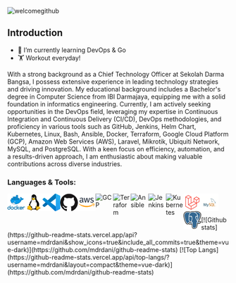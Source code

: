 ![welcomegithub](https://github.com/mdrdani/mdrdani/assets/45899199/2733ee90-ac72-4f5f-a126-c019060933b4)
## Introduction
- 🌱 I’m currently learning  DevOps & Go
- 🏋️ Workout everyday!
<p>With a strong background as a Chief Technology Officer at Sekolah Darma Bangsa, I possess extensive experience in leading technology strategies and driving innovation. My educational background includes a Bachelor's degree in Computer Science from IBI Darmajaya, equipping me with a solid foundation in informatics engineering. Currently, I am actively seeking opportunities in the DevOps field, leveraging my expertise in Continuous Integration and Continuous Delivery (CI/CD), DevOps methodologies, and proficiency in various tools such as GitHub, Jenkins, Helm Chart, Kubernetes, Linux, Bash, Ansible, Docker, Terraform, Google Cloud Platform (GCP), Amazon Web Services (AWS), Laravel, Mikrotik, Ubiquiti Network, MySQL, and PostgreSQL. With a keen focus on efficiency, automation, and a results-driven approach, I am enthusiastic about making valuable contributions across diverse industries.</p>
<h3>Languages & Tools:</h3>
<img align="left" alt="Docker" width="40px" src="https://raw.githubusercontent.com/github/explore/80688e429a7d4ef2fca1e82350fe8e3517d3494d/topics/docker/docker.png" />
<img align="left" alt="Linux" width="40px" src="https://raw.githubusercontent.com/github/explore/80688e429a7d4ef2fca1e82350fe8e3517d3494d/topics/linux/linux.png" />
<img align="left" alt="Visual Studio Code" width="40px" src="https://raw.githubusercontent.com/github/explore/80688e429a7d4ef2fca1e82350fe8e3517d3494d/topics/visual-studio-code/visual-studio-code.png" />
<img align="left" alt="GitHub" width="40px" src="https://raw.githubusercontent.com/github/explore/78df643247d429f6cc873026c0622819ad797942/topics/github/github.png" />
<img align="left" alt="AWS" width="40px" src="https://raw.githubusercontent.com/github/explore/78df643247d429f6cc873026c0622819ad797942/topics/aws/aws.png" />
<img align="left" alt="GCP" width="40px" src="https://github.com/melanieshi0120/melanieshi0120/blob/master/images/GCP_LOG.png" />
<img align="left" alt="Terraform" width="40px" 
src="https://github.com/mdrdani/mdrdani/assets/45899199/c4f68f7e-e1bd-45b6-bb64-0da844aaa7cb" />
<img align="left" alt="Ansible" width="40px" 
  src="https://github.com/mdrdani/mdrdani/assets/45899199/5e5cb4fc-afe0-488a-81c1-f8733962b6f0" />
<img align="left" alt="Jenkins" width="40px" 
  src="https://github.com/mdrdani/mdrdani/assets/45899199/90b3cfde-90b7-4ef1-ac22-c181d236aea1" />
<img align="left" alt="Kubernetes" width="40px" 
  src="https://github.com/mdrdani/mdrdani/assets/45899199/056d5670-481b-4fd8-a528-6211e8d88909" />
<img align="left" alt="Laravel" width="40px" src="https://raw.githubusercontent.com/github/explore/e94815998e4e0713912fed477a1f346ec04c3da2/topics/laravel/laravel.png" />
<img align="left" alt="MySQL" width="40px" src="https://raw.githubusercontent.com/github/explore/80688e429a7d4ef2fca1e82350fe8e3517d3494d/topics/mysql/mysql.png" />
<img align="left" alt="Postgresql" width="40px" src="https://raw.githubusercontent.com/github/explore/80688e429a7d4ef2fca1e82350fe8e3517d3494d/topics/postgresql/postgresql.png" />
<br>
<br>
<br>
[![Github stats](https://github-readme-stats.vercel.app/api?username=mdrdani&show_icons=true&include_all_commits=true&theme=vue-dark)](https://github.com/mdrdani/github-readme-stats)
[![Top Langs](https://github-readme-stats.vercel.app/api/top-langs/?username=mdrdani&layout=compact&theme=vue-dark)](https://github.com/mdrdani/github-readme-stats)
